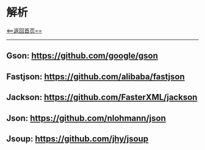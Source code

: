 # 解析


[<==返回首页==](https://github.com/fengyongge/AndroidOpenCollect)

---

**Gson**:  https://github.com/google/gson
---
**Fastjson**:  https://github.com/alibaba/fastjson
---
**Jackson**:  https://github.com/FasterXML/jackson
---
**Json**:  https://github.com/nlohmann/json
---
**Jsoup**:  https://github.com/jhy/jsoup
---


